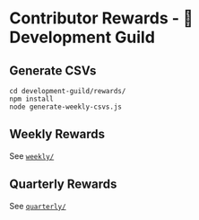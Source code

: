 # Contributor Rewards - 🧙 Development Guild

## Generate CSVs

```
cd development-guild/rewards/
npm install
node generate-weekly-csvs.js
```

## Weekly Rewards

See [`weekly/`](weekly/)

## Quarterly Rewards

See [`quarterly/`](quarterly/)
